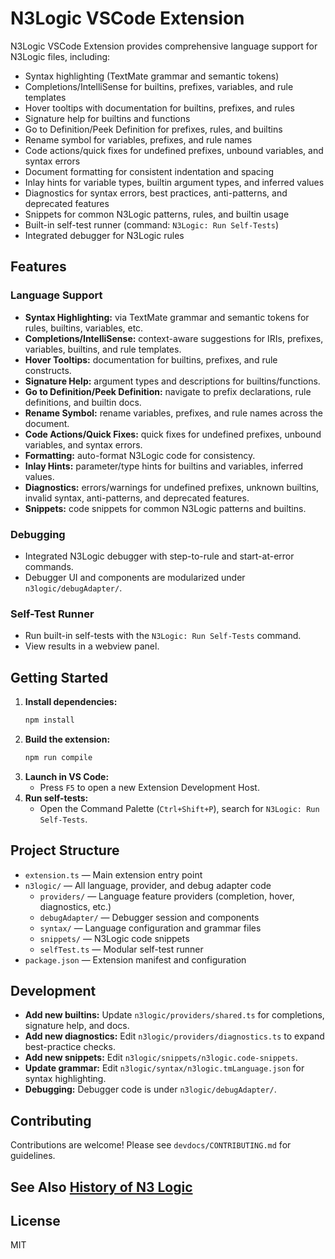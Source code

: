 
# N3Logic VSCode Extension

N3Logic VSCode Extension provides comprehensive language support for N3Logic files, including:

- Syntax highlighting (TextMate grammar and semantic tokens)
- Completions/IntelliSense for builtins, prefixes, variables, and rule templates
- Hover tooltips with documentation for builtins, prefixes, and rules
- Signature help for builtins and functions
- Go to Definition/Peek Definition for prefixes, rules, and builtins
- Rename symbol for variables, prefixes, and rule names
- Code actions/quick fixes for undefined prefixes, unbound variables, and syntax errors
- Document formatting for consistent indentation and spacing
- Inlay hints for variable types, builtin argument types, and inferred values
- Diagnostics for syntax errors, best practices, anti-patterns, and deprecated features
- Snippets for common N3Logic patterns, rules, and builtin usage
- Built-in self-test runner (command: `N3Logic: Run Self-Tests`)
- Integrated debugger for N3Logic rules

## Features

### Language Support
- **Syntax Highlighting:** via TextMate grammar and semantic tokens for rules, builtins, variables, etc.
- **Completions/IntelliSense:** context-aware suggestions for IRIs, prefixes, variables, builtins, and rule templates.
- **Hover Tooltips:** documentation for builtins, prefixes, and rule constructs.
- **Signature Help:** argument types and descriptions for builtins/functions.
- **Go to Definition/Peek Definition:** navigate to prefix declarations, rule definitions, and builtin docs.
- **Rename Symbol:** rename variables, prefixes, and rule names across the document.
- **Code Actions/Quick Fixes:** quick fixes for undefined prefixes, unbound variables, and syntax errors.
- **Formatting:** auto-format N3Logic code for consistency.
- **Inlay Hints:** parameter/type hints for builtins and variables, inferred values.
- **Diagnostics:** errors/warnings for undefined prefixes, unknown builtins, invalid syntax, anti-patterns, and deprecated features.
- **Snippets:** code snippets for common N3Logic patterns and builtins.

### Debugging
- Integrated N3Logic debugger with step-to-rule and start-at-error commands.
- Debugger UI and components are modularized under `n3logic/debugAdapter/`.

### Self-Test Runner
- Run built-in self-tests with the `N3Logic: Run Self-Tests` command.
- View results in a webview panel.

## Getting Started

1. **Install dependencies:**
	```sh
	npm install
	```
2. **Build the extension:**
	```sh
	npm run compile
	```
3. **Launch in VS Code:**
	- Press `F5` to open a new Extension Development Host.
4. **Run self-tests:**
	- Open the Command Palette (`Ctrl+Shift+P`), search for `N3Logic: Run Self-Tests`.

## Project Structure

- `extension.ts` — Main extension entry point
- `n3logic/` — All language, provider, and debug adapter code
  - `providers/` — Language feature providers (completion, hover, diagnostics, etc.)
  - `debugAdapter/` — Debugger session and components
  - `syntax/` — Language configuration and grammar files
  - `snippets/` — N3Logic code snippets
  - `selfTest.ts` — Modular self-test runner
- `package.json` — Extension manifest and configuration

## Development

- **Add new builtins:** Update `n3logic/providers/shared.ts` for completions, signature help, and docs.
- **Add new diagnostics:** Edit `n3logic/providers/diagnostics.ts` to expand best-practice checks.
- **Add new snippets:** Edit `n3logic/snippets/n3logic.code-snippets`.
- **Update grammar:** Edit `n3logic/syntax/n3logic.tmLanguage.json` for syntax highlighting.
- **Debugging:** Debugger code is under `n3logic/debugAdapter/`.

## Contributing

Contributions are welcome! Please see `devdocs/CONTRIBUTING.md` for guidelines.

## See Also [History of N3 Logic](./HistoryOfN3Logic.md)

## License

MIT
